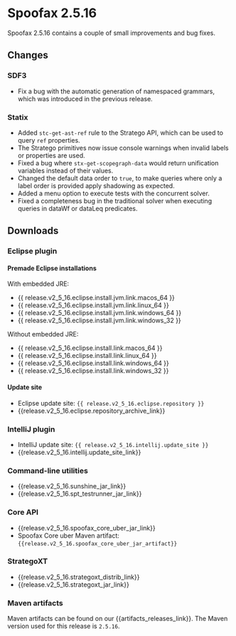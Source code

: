 # Spoofax 2.5.16

Spoofax 2.5.16 contains a couple of small improvements and bug fixes.

## Changes

### SDF3

* Fix a bug with the automatic generation of namespaced grammars, which was introduced in the previous release.

### Statix

* Added `stc-get-ast-ref` rule to the Stratego API, which can be used to query `ref` properties.
* The Stratego primitives now issue console warnings when invalid labels or properties are used.
* Fixed a bug where `stx-get-scopegraph-data` would return unification variables instead of their values.
* Changed the default data order to `true`, to make queries where only a label order is provided apply shadowing as expected.
* Added a menu option to execute tests with the concurrent solver.
* Fixed a completeness bug in the traditional solver when executing queries in dataWf or dataLeq predicates.

## Downloads

### Eclipse plugin

#### Premade Eclipse installations

With embedded JRE:

* {{ release.v2_5_16.eclipse.install.jvm.link.macos_64 }}
* {{ release.v2_5_16.eclipse.install.jvm.link.linux_64 }}
* {{ release.v2_5_16.eclipse.install.jvm.link.windows_64 }}
* {{ release.v2_5_16.eclipse.install.jvm.link.windows_32 }}

Without embedded JRE:

* {{ release.v2_5_16.eclipse.install.link.macos_64 }}
* {{ release.v2_5_16.eclipse.install.link.linux_64 }}
* {{ release.v2_5_16.eclipse.install.link.windows_64 }}
* {{ release.v2_5_16.eclipse.install.link.windows_32 }}

#### Update site

* Eclipse update site: `{{ release.v2_5_16.eclipse.repository }}`
* {{release.v2_5_16.eclipse.repository_archive_link}}

### IntelliJ plugin

* IntelliJ update site: `{{ release.v2_5_16.intellij.update_site }}`
* {{release.v2_5_16.intellij.update_site_link}}

### Command-line utilities

* {{release.v2_5_16.sunshine_jar_link}}
* {{release.v2_5_16.spt_testrunner_jar_link}}

### Core API

* {{release.v2_5_16.spoofax_core_uber_jar_link}}
* Spoofax Core uber Maven artifact: `{{release.v2_5_16.spoofax_core_uber_jar_artifact}}`

### StrategoXT

* {{release.v2_5_16.strategoxt_distrib_link}}
* {{release.v2_5_16.strategoxt_jar_link}}

### Maven artifacts

Maven artifacts can be found on our {{artifacts_releases_link}}.
The Maven version used for this release is `2.5.16`.
